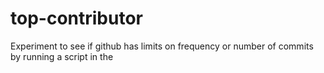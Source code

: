 # top-contributor

Experiment to see if github has limits on frequency or number of commits by running a script in the 
